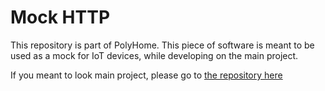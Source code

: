 # Mock HTTP

This repository is part of PolyHome. This piece of software is meant to be used as a mock for IoT devices, while developing on the main project.

If you meant to look main project, please go to [the repository here](https://github.com/polyhome/polyhome)
